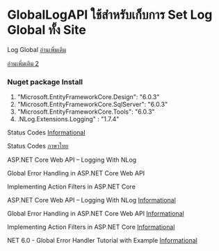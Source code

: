 # GlobalLogAPI ใช้สำหรับเก็บการ Set Log Global ทั้ง Site
Log Global
[อ่านเพิ่มเติม](https://code-maze.com/global-error-handling-aspnetcore/)

[อ่านเพิ่มเติม 2](https://www.infoworld.com/article/3625494/how-to-use-http-logging-in-aspnet-core-6.html)
### Nuget package Install
1. "Microsoft.EntityFrameworkCore.Design": "6.0.3" 
2. "Microsoft.EntityFrameworkCore.SqlServer": "6.0.3"
3. "Microsoft.EntityFrameworkCore.Tools": "6.0.3"
4. .NLog.Extensions.Logging" : "1.7.4"

Status Codes [Informational](https://restfulapi.net/http-status-codes/)

Status Codes [ภาษาไทย](https://tips.thaiware.com/1077.html)

ASP.NET Core Web API – Logging With NLog

Global Error Handling in ASP.NET Core Web API

Implementing Action Filters in ASP.NET Core

ASP.NET Core Web API – Logging With NLog [Informational](https://code-maze.com/net-core-web-development-part3/)

Global Error Handling in ASP.NET Core Web API [Informational](https://code-maze.com/global-error-handling-aspnetcore/)

Implementing Action Filters in ASP.NET Core [Informational](https://code-maze.com/action-filters-aspnetcore/)

NET 6.0 - Global Error Handler Tutorial with Example  [Informational](https://jasonwatmore.com/post/2022/01/17/net-6-global-error-handler-tutorial-with-example)




